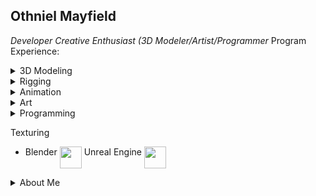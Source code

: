 ## Othniel Mayfield
_Developer Creative Enthusiast (3D Modeler/Artist/Programmer_
Program Experience: 
<details> <summary> 3D Modeling </summary> </details>
<details> <summary> Rigging </summary> </details>
<details > <summary> Animation </summary> </details>
<details> <summary> Art </summary> </details>
<details>  <summary> Programming </summary> </details>

Texturing
- Blender <img src="https://assets.streamlinehq.com/image/private/w_300,h_300,ar_1/f_auto/v1/icons/video-games/unreal-engine-qdh1c46xy8c1nedruo2v5.png/unreal-engine-xwo7bd8vu6fzpnkcifgtu.png?_a=DATAg1AAZAA0" align="top" height="35"> Unreal Engine <img src="https://assets.streamlinehq.com/image/private/w_300,h_300,ar_1/f_auto/v1/icons/video-games/unreal-engine-qdh1c46xy8c1nedruo2v5.png/unreal-engine-xwo7bd8vu6fzpnkcifgtu.png?_a=DATAg1AAZAA0" align="top" height="35"> 
<details> <summary> About Me </summary>

- Persuing an Associates Degree in Game Development
- Types of skills include:
    - 3D Modeling experience
    - Muliplayer map creation (Blockout, Modeling)  
    - Texturing experience (Substance Designer + Painter) 
    - 
- 2 Years of being a freelance video editor
</details>
